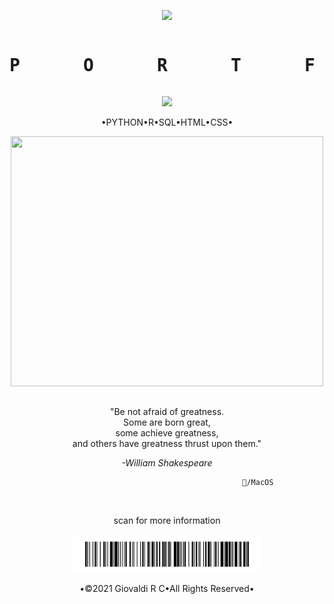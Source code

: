 <!DOCTYPE html>
<html>
<p align="center">
	<img width="40" src="https://github.githubassets.com/images/spinners/octocat-spinner-64.gif">
</p>
<pre><p align="center"><h1>P      O      R      T      F      O      L      I     O</h1></pre>

<p align="center">
  <a href="https://github.com/giovaldirchaniago" alt="https://github.com/giovaldirchaniago"><img src="https://img.shields.io/static/v1?style=for-the-badge&label=DataScientist%20&message=DataAnalyst&color=000000"></a>
</p>


<p align="center">•PYTHON•R•SQL•HTML•CSS•<br>
	
<p align="center">
	<img height="400" width="500" src="https://media.giphy.com/media/3oxRmgZTLdUMKAef72/giphy.gif">
</p>

##
<p align="center">"Be not afraid of greatness.<br>
Some are born great,<br>
some achieve greatness,<br>
and others have greatness thrust upon them."</p>

<p align="center"><em>-William Shakespeare</em></p>

```text
                                                    /MacOS
```
<br>
<p align="center">
scan for more information
</p>
<p align="center">
	<img width="300" src="https://github.com/giovaldirchaniago/giovaldirchaniago/blob/main/IMG_6822.jpg">
</p>

<p align="center">•©2021 Giovaldi R C•All Rights Reserved•<br>
</body>
</html>
